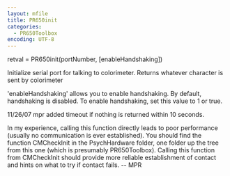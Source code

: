 ```yaml
---
layout: mfile
title: PR650init
categories:
  - PR650Toolbox
encoding: UTF-8
---
```


retval = PR650init(portNumber, [enableHandshaking])

Initialize serial port for talking to colorimeter.
Returns whatever character is sent by colorimeter

'enableHandshaking' allows you to enable handshaking.  By default,
handshaking is disabled.  To enable handshaking, set this value to 1 or
true.

11/26/07    mpr   added timeout if nothing is returned within 10 seconds.

In my experience, calling this function directly leads to poor performance
(usually no communication is ever established).  You should find the function
CMCheckInit in the PsychHardware folder, one folder up the tree from this one
(which is presumably PR650Toolbox).  Calling this function from CMCheckInit
should provide more reliable establishment of contact and hints on what to
try if contact fails.  -- MPR